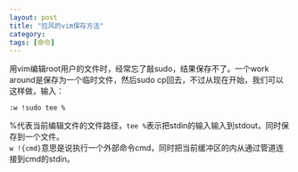 ```yaml
---
layout: post
title: "拉风的vim保存方法"
category: 
tags: [命令]
---
```


用vim编辑root用户的文件时，经常忘了敲sudo，结果保存不了。一个work around是保存为一个临时文件，然后sudo cp回去，不过从现在开始，我们可以这样做，输入：

    :w !sudo tee %

%代表当前编辑文件的文件路径，`tee %`表示把stdin的输入输入到stdout，同时保存到一个文件。  
`w !{cmd}`意思是说执行一个外部命令cmd，同时把当前缓冲区的内从通过管道连接到cmd的stdin。  
